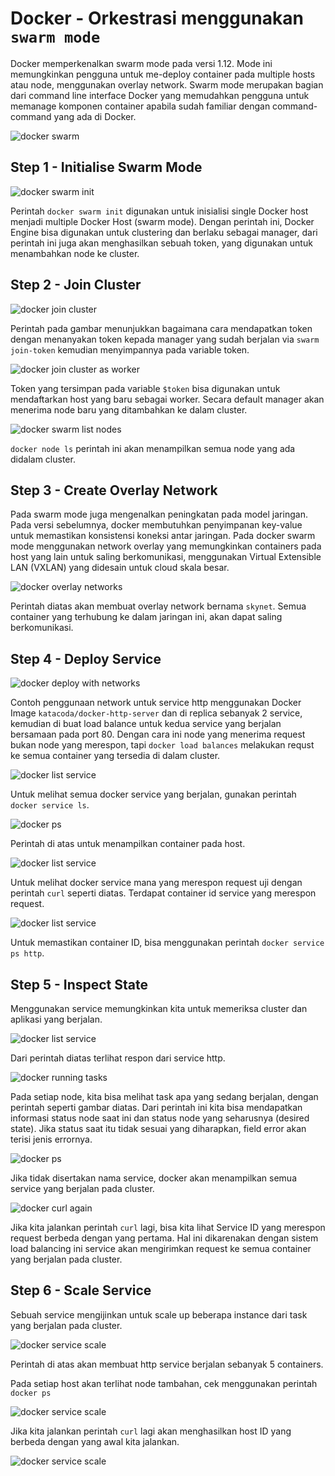 # Docker - Orkestrasi menggunakan `swarm mode`

Docker memperkenalkan swarm mode pada versi 1.12. Mode ini memungkinkan pengguna untuk me-deploy container pada multiple hosts atau node, menggunakan overlay network. Swarm mode merupakan bagian dari command line interface Docker yang memudahkan pengguna untuk memanage komponen container apabila sudah familiar dengan command-command yang ada di Docker.

![docker swarm](img/docker-swarm-mode/001.jpg)

## Step 1 - Initialise Swarm Mode

![docker swarm init](img/docker-swarm-mode/002.jpg)

Perintah `docker swarm init` digunakan untuk inisialisi single Docker host menjadi multiple Docker Host (swarm mode). Dengan perintah ini, Docker Engine bisa digunakan untuk clustering dan berlaku sebagai manager, dari perintah ini juga akan menghasilkan sebuah token, yang digunakan untuk menambahkan node ke cluster.

## Step 2 - Join Cluster

![docker join cluster](img/docker-swarm-mode/003.jpg)

Perintah pada gambar menunjukkan bagaimana cara mendapatkan token dengan menanyakan token kepada manager yang sudah berjalan via `swarm join-token` kemudian menyimpannya pada variable token.

![docker join cluster as worker](img/docker-swarm-mode/004.jpg)

Token yang tersimpan pada variable `$token` bisa digunakan untuk mendaftarkan host yang baru sebagai worker. Secara default manager akan menerima node baru yang ditambahkan ke dalam cluster.

![docker swarm list nodes](img/docker-swarm-mode/005.jpg)

`docker node ls` perintah ini akan menampilkan semua node yang ada didalam cluster.

## Step 3 - Create Overlay Network

Pada swarm mode juga mengenalkan peningkatan pada model jaringan. Pada versi sebelumnya, docker membutuhkan penyimpanan key-value untuk memastikan konsistensi koneksi antar jaringan. Pada docker swarm mode menggunakan network overlay yang memungkinkan containers pada host yang lain untuk saling berkomunikasi, menggunakan Virtual Extensible LAN (VXLAN) yang didesain untuk cloud skala besar.

![docker overlay networks](img/docker-swarm-mode/006.jpg)

Perintah diatas akan membuat overlay network bernama `skynet`. Semua container yang terhubung ke dalam jaringan ini, akan dapat saling berkomunikasi.

## Step 4 - Deploy Service

![docker deploy with networks](img/docker-swarm-mode/007.jpg)

Contoh penggunaan network untuk service http menggunakan Docker Image `katacoda/docker-http-server` dan di replica sebanyak 2 service, kemudian di buat load balance untuk kedua service yang berjalan bersamaan pada port 80. Dengan cara ini node yang menerima request bukan node yang merespon, tapi `docker load balances` melakukan requst ke semua container yang tersedia di dalam cluster.

![docker list service](img/docker-swarm-mode/008.jpg)

Untuk melihat semua docker service yang berjalan, gunakan perintah `docker service ls`.

![docker ps](img/docker-swarm-mode/009.jpg)

Perintah di atas untuk menampilkan container pada host.

![docker list service](img/docker-swarm-mode/010.jpg)

Untuk melihat docker service mana yang merespon request uji dengan perintah `curl` seperti diatas. Terdapat container id service yang merespon request.

![docker list service](img/docker-swarm-mode/011.jpg)

Untuk memastikan container ID, bisa menggunakan perintah `docker service ps http`.

## Step 5 - Inspect State

Menggunakan service memungkinkan kita untuk memeriksa cluster dan aplikasi yang berjalan.

![docker list service](img/docker-swarm-mode/012.jpg)

Dari perintah diatas terlihat respon dari service http.

![docker running tasks](img/docker-swarm-mode/013.jpg)

Pada setiap node, kita bisa melihat task apa yang sedang berjalan, dengan perintah seperti gambar diatas. Dari perintah ini kita bisa mendapatkan informasi status node saat ini dan status node yang seharusnya (desired state). Jika status saat itu tidak sesuai yang diharapkan, field error akan terisi jenis errornya.

![docker ps](img/docker-swarm-mode/014.jpg)

Jika tidak disertakan nama service, docker akan menampilkan semua service yang berjalan pada cluster.

![docker curl again](img/docker-swarm-mode/015.jpg)

Jika kita jalankan perintah `curl` lagi, bisa kita lihat Service ID yang merespon request berbeda dengan yang pertama. Hal ini dikarenakan dengan sistem load balancing ini service akan mengirimkan request ke semua container yang berjalan pada cluster.

## Step 6 - Scale Service

Sebuah service mengijinkan untuk scale up beberapa instance dari task yang berjalan pada cluster.

![docker service scale](img/docker-swarm-mode/016.jpg)

Perintah di atas akan membuat http service berjalan sebanyak 5 containers.

Pada setiap host akan terlihat node tambahan, cek menggunakan perintah `docker ps`

![docker service scale](img/docker-swarm-mode/017.jpg)

Jika kita jalankan perintah `curl` lagi akan menghasilkan host ID yang berbeda dengan yang awal kita jalankan.

![docker service scale](img/docker-swarm-mode/018.jpg)
